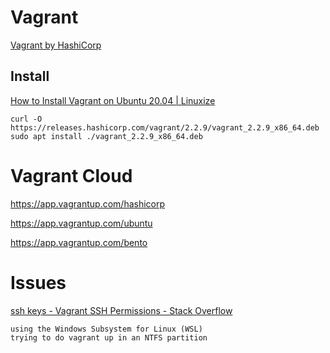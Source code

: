 # Vagrant

[Vagrant by HashiCorp](https://www.vagrantup.com/)

## Install



[How to Install Vagrant on Ubuntu 20.04 | Linuxize](https://linuxize.com/post/how-to-install-vagrant-on-ubuntu-20-04/)

    curl -O https://releases.hashicorp.com/vagrant/2.2.9/vagrant_2.2.9_x86_64.deb
    sudo apt install ./vagrant_2.2.9_x86_64.deb


# Vagrant Cloud

https://app.vagrantup.com/hashicorp

https://app.vagrantup.com/ubuntu

https://app.vagrantup.com/bento



# Issues

[ssh keys - Vagrant SSH Permissions - Stack Overflow](https://stackoverflow.com/questions/27677418/vagrant-ssh-permissions)

    using the Windows Subsystem for Linux (WSL)
    trying to do vagrant up in an NTFS partition


